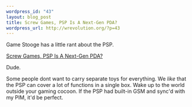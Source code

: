 ```yaml
--- 
wordpress_id: "43"
layout: blog_post
title: Screw Games, PSP Is A Next-Gen PDA?
wordpress_url: http://wrevolution.org/?p=43
---
```

Game Stooge has a little rant about the PSP.

<a href="http://www.gamestooge.com/2007/06/25/screw-games-psp-is-a-next-gen-pda/">Screw Games, PSP Is A Next-Gen PDA?</a>

Dude.

Some people dont want to carry separate toys for everything.  We <em>like</em> that the PSP can cover a lot of functions in a single box.  Wake up to the world outside your gaming cocoon.  If the PSP had built-in GSM and sync'd with my PIM, it'd be perfect.
